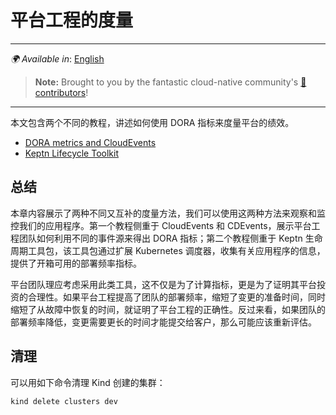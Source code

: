 # 平台工程的度量

---
_🌍 Available in_: [English](README.md)

> **Note:** Brought to you by the fantastic cloud-native community's [ 🌟 contributors](https://github.com/salaboy/platforms-on-k8s/graphs/contributors)!

---

本文包含两个不同的教程，讲述如何使用 DORA 指标来度量平台的绩效。

- [DORA metrics and CloudEvents](dora-cloudevents/README.zh.md)
- [Keptn Lifecycle Toolkit](keptn/README.zh.md)

## 总结

本章内容展示了两种不同又互补的度量方法，我们可以使用这两种方法来观察和监控我们的应用程序。第一个教程侧重于 CloudEvents 和 CDEvents，展示平台工程团队如何利用不同的事件源来得出 DORA 指标；第二个教程侧重于 Keptn 生命周期工具包，该工具包通过扩展 Kubernetes 调度器，收集有关应用程序的信息，提供了开箱可用的部署频率指标。

平台团队理应考虑采用此类工具，这不仅是为了计算指标，更是为了证明其平台投资的合理性。如果平台工程提高了团队的部署频率，缩短了变更的准备时间，同时缩短了从故障中恢复的时间，就证明了平台工程的正确性。反过来看，如果团队的部署频率降低，变更需要更长的时间才能提交给客户，那么可能应该重新评估。

## 清理

可以用如下命令清理 Kind 创建的集群：

```
kind delete clusters dev
```
